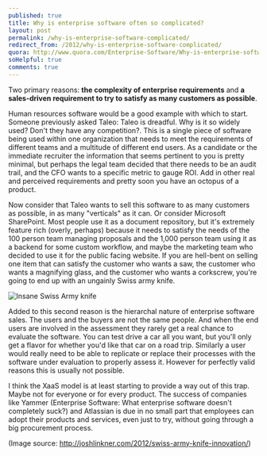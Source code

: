 ```yaml
---
published: true
title: Why is enterprise software often so complicated?
layout: post
permalink: /why-is-enterprise-software-complicated/
redirect_from: /2012/why-is-enterprise-software-complicated/
quora: http://www.quora.com/Enterprise-Software/Why-is-enterprise-software-often-so-complicated/answer/Ben-Lopatin
soHelpful: true
comments: true
---
```


Two primary reasons: **the complexity of enterprise requirements** and
**a sales-driven requirement to try to satisfy as many customers as
possible**.

Human resources software would be a good example with which to start.
Someone previously asked Taleo: Taleo is dreadful. Why is it so widely
used? Don't they have any competition?. This is a single piece of
software being used within one organization that needs to meet the
requirements of different teams and a multitude of different end users.
As a candidate or the immediate recruiter the information that seems
pertinent to you is pretty minimal, but perhaps the legal team decided
that there needs to be an audit trail, and the CFO wants to a specific
metric to gauge ROI. Add in other real and perceived requirements and
pretty soon you have an octopus of a product.

Now consider that Taleo wants to sell this software to as many customers
as possible, in as many "verticals" as it can. Or consider Microsoft
SharePoint. Most people use it as a document repository, but it's
extremely feature rich (overly, perhaps) because it needs to satisfy the
needs of the 100 person team managing proposals and the 1,000 person
team using it as a backend for some custom workflow, and maybe the
marketing team who decided to use it for the public facing website. If
you are hell-bent on selling one item that can satisfy the customer who
wants a saw, the customer who wants a magnifying glass, and the customer
who wants a corkscrew, you're going to end up with an ungainly Swiss
army knife.

![Insane Swiss Army knife](http://qph.cf.quoracdn.net/main-qimg-8a3171bf61a55e9e61e25f0355613dd0)

Added to this second reason is the hierarchal nature of enterprise
software sales. The users and the buyers are not the same people. And
when the end users are involved in the assessment they rarely get a real
chance to evaluate the software. You can test drive a car all you want,
but you'll only get a flavor for whether you'd like that car on a road
trip. Similarly a user would really need to be able to replicate or
replace their processes with the software under evaluation to properly
assess it. However for perfectly valid reasons this is usually not
possible.

I think the XaaS model is at least starting to provide a way out of this
trap. Maybe not for everyone or for every product. The success of
companies like Yammer (Enterprise Software: What enterprise software
doesn't completely suck?) and Atlassian is due in no small part that
employees can adopt their products and services, even just to try,
without going through a big procurement process.

(Image source: http://joshlinkner.com/2012/swiss-army-knife-innovation/)
